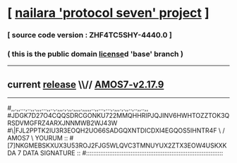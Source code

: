 
# [ [nailara 'protocol seven' project](http://nailara.network/) ]

### [ source code version : ZHF4TC5SHY-4440.0 ]

### ( this is the public domain [license](../license)d 'base' branch )
---
## current [release](https://github.com/nailara-technologies/protocol-7/releases) \\\\// [AMOS7-v2.17.9](https://github.com/nailara-technologies/protocol-7/releases/tag/AMOS7-v2.17.9)
---

#,,.,,...,..,,.,,,...,,..,.,,,.,.,,.,,,,.,,,,,..,,...,...,.,,,.,.,,..,..,,..,,
#JDGK7D27O4CQQSDRCGONKU722MMQHHRIPJQJINV6HWHTOZZTOK3QRSDVMGFRZ4ARXJNNMWB2WJ43W
#\\\|FJL2PPTK2IU3R3EOQH2UO66SADGQXNTDICDXI4EGQOS5IHNTR4F \ / AMOS7 \ YOURUM ::
#\[7]NKGMEBSKXUX3U53ROJ2FJG5WLQVC3TMNUYUX2ZTX3EOW4USKXKDA 7  DATA SIGNATURE ::
#:::::::::::::::::::::::::::::::::::::::::::::::::::::::::::::::::::::::::::::
